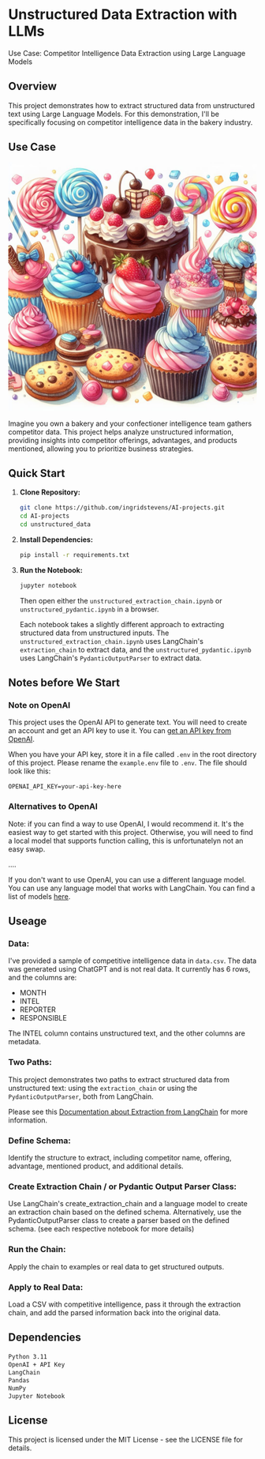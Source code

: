 # Unstructured Data Extraction with LLMs
Use Case: Competitor Intelligence Data Extraction using Large Language Models

## Overview

This project demonstrates how to extract structured data from unstructured text using Large Language Models. For this demonstration, I'll be specifically focusing on competitor intelligence data in the bakery industry.

## Use Case

![baked_goods](img/sweets.jpeg)

Imagine you own a bakery and your confectioner intelligence team gathers competitor data. This project helps analyze unstructured information, providing insights into competitor offerings, advantages, and products mentioned, allowing you to prioritize business strategies.

## Quick Start

1. **Clone Repository:**
   ```bash
   git clone https://github.com/ingridstevens/AI-projects.git
   cd AI-projects
   cd unstructured_data
   ```
2. **Install Dependencies:**
   ```bash
   pip install -r requirements.txt

3. **Run the Notebook:**
   ```bash
   jupyter notebook
   ```
   Then open either the `unstructured_extraction_chain.ipynb` or `unstructured_pydantic.ipynb` in a browser.

   Each notebook takes a slightly different approach to extracting structured data from unstructured inputs. The `unstructured_extraction_chain.ipynb` uses LangChain's `extraction_chain` to extract data, and the `unstructured_pydantic.ipynb` uses LangChain's `PydanticOutputParser` to extract data.


## Notes before We Start

### Note on OpenAI
This project uses the OpenAI API to generate text. You will need to create an account and get an API key to use it. You can [get an API key from OpenAI](https://platform.openai.com/api-keys). 

When you have your API key, store it in a file called `.env` in the root directory of this project. Please rename the `example.env` file to `.env`. The file should look like this:
```
OPENAI_API_KEY=your-api-key-here
```

### Alternatives to OpenAI

Note: if you can find a way to use OpenAI, I would recommend it. It's the easiest way to get started with this project. Otherwise, you will need to find a local model that supports function calling, this is unfortunatelyn not an easy swap.

.... 

If you don't want to use OpenAI, you can use a different language model. You can use any language model that works with LangChain. You can find a list of models [here](https://python.langchain.com/docs/models).


## Useage

### Data: 
I've provided a sample of competitive intelligence data in `data.csv`. The data was generated using ChatGPT and is not real data.
It currently has 6 rows, and the columns are:
* MONTH
* INTEL
* REPORTER
* RESPONSIBLE

The INTEL column contains unstructured text, and the other columns are metadata.

### Two Paths:
This project demonstrates two paths to extract structured data from unstructured text: using the `extraction_chain` or using the `PydanticOutputParser`, both from LangChain.

Please see this [Documentation about Extraction from LangChain](https://python.langchain.com/docs/use_cases/extraction) for more information.

### Define Schema:
Identify the structure to extract, including competitor name, offering, advantage, mentioned product, and additional details.

### Create Extraction Chain / or Pydantic Output Parser Class:
Use LangChain's create_extraction_chain and a language model to create an extraction chain based on the defined schema.
Alternatively, use the PydanticOutputParser class to create a parser based on the defined schema. (see each respective notebook for more details)

### Run the Chain:
Apply the chain to examples or real data to get structured outputs.

### Apply to Real Data:
Load a CSV with competitive intelligence, pass it through the extraction chain, and add the parsed information back into the original data.

## Dependencies
```
Python 3.11
OpenAI + API Key
LangChain
Pandas
NumPy
Jupyter Notebook
```

## License
This project is licensed under the MIT License - see the LICENSE file for details.